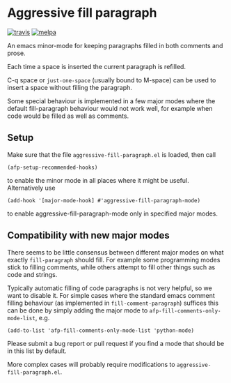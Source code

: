 Aggressive fill paragraph
========================

[![travis](https://travis-ci.org/davidshepherd7/aggressive-fill-paragraph-mode.svg?branch=master)](https://travis-ci.org/davidshepherd7/aggressive-fill-paragraph-mode) [![melpa](http://melpa.org/packages/aggressive-fill-paragraph-badge.svg)](http://melpa.org/#/aggressive-fill-paragraph) 


An emacs minor-mode for keeping paragraphs filled in both comments and prose.

Each time a space is inserted the current paragraph is refilled.

C-q space or `just-one-space` (usually bound to M-space) can be used to
insert a space without filling the paragraph.

Some special behaviour is implemented in a few major modes where the
default fill-paragraph behaviour would not work well, for example when code
would be filled as well as comments.


Setup
-----

Make sure that the file `aggressive-fill-paragraph.el` is loaded, then call

    (afp-setup-recommended-hooks)

to enable the minor mode in all places where it might be useful.
Alternatively use

    (add-hook '[major-mode-hook] #'aggressive-fill-paragraph-mode)

to enable aggressive-fill-paragraph-mode only in specified major modes.


Compatibility with new major modes
---------------------------------

There seems to be little consensus between different major modes on what
exactly `fill-paragraph` should fill. For example some programming modes
stick to filling comments, while others attempt to fill other things such
as code and strings.

Typically automatic filling of code paragraphs is not very helpful, so we
want to disable it. For simple cases where the standard emacs comment
filling behaviour (as implemented in `fill-comment-paragraph`) suffices this can be
done by simply adding the major mode to `afp-fill-comments-only-mode-list`,
e.g.

    (add-to-list 'afp-fill-comments-only-mode-list 'python-mode)

Please submit a bug report or pull request if you find a mode that should
be in this list by default.

More complex cases will probably require modifications to
`aggressive-fill-paragraph.el`.
